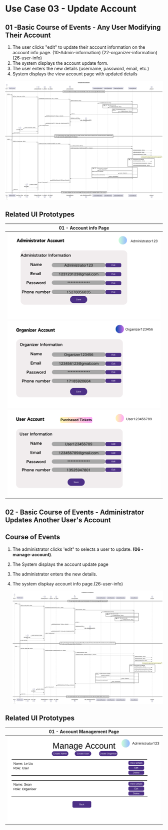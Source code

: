 # Use Case 03 - Update Account

## 01 -Basic Course of Events - Any User Modifying Their Account

1. The user clicks "edit" to update their account information on the account info page. (10-Admin-information) (22-organizer-information)  (26-user-info)
2. The system displays the account update form.
3. The user enters the new details (username, password, email, etc.)
4. System displays the view account page with updated details


![](/03-design/usecases/images/03-update-account(User).png)

## Related UI Prototypes
|                     01 - Account info Page                      |
|:-------------------------------------------------------------------:|
| ![](/01-requirements/ui/10-Admin-infomation.png)         |
| ![](/01-requirements/ui/22-organizer-infomation.png)     |
| ![](/01-requirements/ui/26-user-info.png)                |



## 02 - Basic Course of Events - Administrator Updates Another User's Account

## Course of Events
1. The administrator clicks 'edit" to selects a user to update. **(06 - manage-account)**.
2. The System displays the account update page
3. The administrator enters the new details.
4. The system dispkay account info page.(26-user-info)

   ![](/03-design/usecases/images/03-update-account(Admin).png)
## Related UI Prototypes
|             01 - Account Management Page              |
|:-----------------------------------------------------:|
| ![Account Management](/01-requirements/ui/06-manage-account.png) |